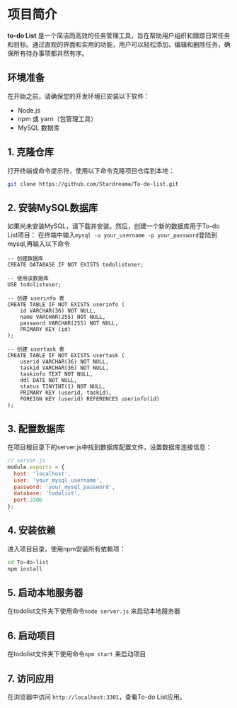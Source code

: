 # 项目简介

**to-do List** 是一个简洁而高效的任务管理工具，旨在帮助用户组织和跟踪日常任务和目标。通过直观的界面和实用的功能，用户可以轻松添加、编辑和删除任务，确保所有待办事项都井然有序。

## 环境准备

在开始之前，请确保您的开发环境已安装以下软件：

- Node.js
- npm 或 yarn（包管理工具）
- MySQL 数据库

## 1. 克隆仓库

打开终端或命令提示符，使用以下命令克隆项目仓库到本地：

```bash
git clone https://github.com/Stardreama/To-do-list.git
```

## 2. 安装MySQL数据库

如果尚未安装MySQL，请下载并安装。然后，创建一个新的数据库用于To-do List项目：
在终端中输入```mysql -u your_username -p your_password```登陆到mysql,再输入以下命令

```mysql
-- 创建数据库
CREATE DATABASE IF NOT EXISTS todolistuser;

-- 使用该数据库
USE todolistuser;

-- 创建 userinfo 表
CREATE TABLE IF NOT EXISTS userinfo (
    id VARCHAR(36) NOT NULL,
    name VARCHAR(255) NOT NULL,
    password VARCHAR(255) NOT NULL,
    PRIMARY KEY (id)
);

-- 创建 usertask 表
CREATE TABLE IF NOT EXISTS usertask (
    userid VARCHAR(36) NOT NULL,
    taskid VARCHAR(36) NOT NULL,
    taskinfo TEXT NOT NULL,
    ddl DATE NOT NULL,
    status TINYINT(1) NOT NULL,
    PRIMARY KEY (userid, taskid),
    FOREIGN KEY (userid) REFERENCES userinfo(id) 
);
```

## 3. 配置数据库

在项目根目录下的server.js中找到数据库配置文件，设置数据库连接信息：

```js
// server.js
module.exports = {
  host: 'localhost',
  user: 'your_mysql_username',
  password: 'your_mysql_password',
  database: 'todolist',
  port:3306
};
```

## 4. 安装依赖

进入项目目录，使用npm安装所有依赖项：

```bash
cd To-do-list
npm install
```

## 5. 启动本地服务器

在todolist文件夹下使用命令```node server.js``` 来启动本地服务器

## 6. 启动项目

在todolist文件夹下使用命令```npm start``` 来启动项目

## 7. 访问应用

在浏览器中访问 ```http://localhost:3301```，查看To-do List应用。
